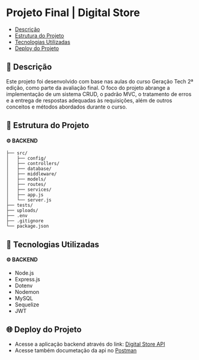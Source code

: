 <h1>Projeto Final | Digital Store</h1>

- [Descrição](#-descrição)
- [Estrutura do Projeto](#-estrutura-do-projeto)
- [Tecnologias Utilizadas](#-tecnologias-utilizadas)
- [Deploy do Projeto](#-deploy-do-projeto)

## 📝 Descrição
Este projeto foi desenvolvido com base nas aulas do curso Geração Tech 2ª edição, como parte da avaliação final. O foco do projeto abrange a implementação de um sistema CRUD, o padrão MVC, o tratamento de erros e a entrega de respostas adequadas às requisições, além de outros conceitos e métodos abordados durante o curso.


## 📁 Estrutura do Projeto
#### ⚙️ BACKEND
```
├── src/
│   ├── config/
│   ├── controllers/
│   ├── database/
│   ├── middleware/
│   ├── models/
│   ├── routes/
│   ├── services/
│   ├── app.js
│   └── server.js
├── tests/
├── uploads/
├── .env
├── .gitignore
└── package.json
```

## 🚀 Tecnologias Utilizadas
#### ⚙️ BACKEND
- Node.js
- Express.js 
- Dotenv 
- Nodemon 
- MySQL
- Sequelize 
- JWT

## 🌐 Deploy do Projeto

- Acesse a aplicação backend através do link: <a href="https://digital-store.up.railway.app/usuario" target="_blank">Digital Store API</a>
- Acesse também documetação da api no <a href="https://documenter.getpostman.com/view/30198192/2sAY547eKH" target="_blank">Postman</a>

